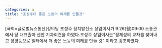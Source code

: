 ```yaml
---
categories: a
title: "조성주더 좋은 노동의 미래를 만들것"
---
```

[국회=글로벌뉴스통신]정의당 조성주 정치발전소 상임이사가 9.26(월)09:00 소통관에서 당 대표출마 선언 기자회견을 하였다.조성주 상임이사는"정체성의 교차를 찾아내고 성평등으로 일터에서 더 좋은 노동의 미래를 만들 것" 이라고 강조하였다.
